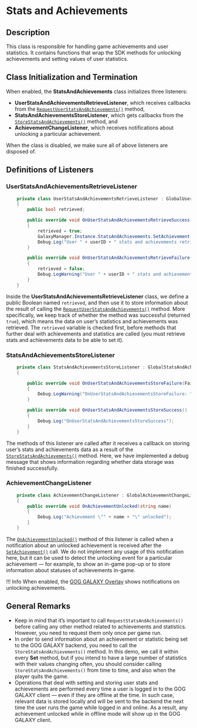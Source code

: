 # Stats and Achievements

## Description

This class is responsible for handling game achievements and user statistics. It contains functions that wrap the SDK methods for unlocking achievements and setting values of user statistics.

## Class Initialization and Termination

When enabled, the **StatsAndAchievements** class initializes three listeners:

- **UserStatsAndAchievementsRetrieveListener**, which receives callbacks from the [`RequestUserStatsAndAchievements()`](https://docs.gog.com/galaxyapi/classgalaxy_1_1api_1_1IStats.html#a38f5c146772f06dfd58c21ca599d7c25) method,
- **StatsAndAchievementsStoreListener**, which gets callbacks from the  [`StoreStatsAndAchievements()`](https://docs.gog.com/galaxyapi/classgalaxy_1_1api_1_1IStats.html#a0e7f8f26b1825f6ccfb4dc26482b97ee) method, and
- **AchievementChangeListener**, which receives notifications about unlocking a particular achievement.

When the class is disabled, we make sure all of above listeners are disposed of.

## Definitions of Listeners

### UserStatsAndAchievementsRetrieveListener

```c#
    private class UserStatsAndAchievementsRetrieveListener : GlobalUserStatsAndAchievementsRetrieveListener
    {
        public bool retrieved;

        public override void OnUserStatsAndAchievementsRetrieveSuccess(GalaxyID userID)
        {
            retrieved = true;
            GalaxyManager.Instance.StatsAndAchievements.SetAchievement("launchTheGame");
            Debug.Log("User " + userID + " stats and achievements retrieved");
        }

        public override void OnUserStatsAndAchievementsRetrieveFailure(GalaxyID userID, FailureReason failureReason)
        {
            retrieved = false;
            Debug.LogWarning("User " + userID + " stats and achievements could not be retrieved, for reason " + failureReason);
        }
    }
```

Inside the **UserStatsAndAchievementsRetrieveListener** class, we define a public Boolean named `retrieved`, and then use it to store information about the result of calling the [`RequestUserStatsAndAchievements()`](https://docs.gog.com/galaxyapi/classgalaxy_1_1api_1_1IStats.html#a38f5c146772f06dfd58c21ca599d7c25) method. More specifically, we keep track of whether the method was successful (returned `true`), which means the data on user’s statistics and achievements was retrieved. The `retrieved` variable is checked first, before methods that further deal with achievements and statistics are called (you must retrieve stats and achievements data to be able to set it).

### StatsAndAchievementsStoreListener

```c#
    private class StatsAndAchievementsStoreListener : GlobalStatsAndAchievementsStoreListener
    {

        public override void OnUserStatsAndAchievementsStoreFailure(FailureReason failureReason)
        {
            Debug.LogWarning("OnUserStatsAndAchievementsStoreFailure: " + failureReason);
        }

        public override void OnUserStatsAndAchievementsStoreSuccess()
        {
            Debug.Log("OnUserStatsAndAchievementsStoreSuccess");
        }
    }
```

The methods of this listener are called after it receives a callback on storing user’s stats and achievements data as a result of the [`StoreStatsAndAchievements()`](https://docs.gog.com/galaxyapi/classgalaxy_1_1api_1_1IStats.html#a0e7f8f26b1825f6ccfb4dc26482b97ee) method. Here, we have implemented a debug message that shows information regarding whether data storage was finished successfully.

### AchievementChangeListener

```c#
    private class AchievementChangeListener : GlobalAchievementChangeListener
    {
        public override void OnAchievementUnlocked(string name)
        {
            Debug.Log("Achievement \"" + name + "\" unlocked");
        }
    }
```

The [`OnAchievementUnlocked()`](https://docs.gog.com/galaxyapi/classgalaxy_1_1api_1_1IAchievementChangeListener.html#a0c2290aab40bc3d2306ce41d813e89f3) method of this listener is called when a notification about an unlocked achievement is received after the [`SetAchievement()`](https://docs.gog.com/galaxyapi/classgalaxy_1_1api_1_1IStats.html#aa5f8d8f187ae0870b3a6cb7dd5ab60e5) call. We do not implement any usage of this notification here, but it can be used to detect the unlocking event for a particular achievement — for example, to show an in-game pop-up or to store information about statuses of achievements in-game.

!!! Info
    When enabled, the [GOG GALAXY Overlay](gc-overlay.md) shows notifications on unlocking achievements.

## General Remarks

- Keep in mind that it’s important to call `RequestStatsAndAchievements()` before calling any other method related to achievements and statistics. However, you need to request them only once per game run.
- In order to send information about an achievement or statistic being set to the GOG GALAXY backend, you need to call the `StoreStatsAndAchievements()` method. In this demo, we call it within every **Set** method, but if you intend to have a large number of statistics with their values changing often, you should consider calling `StoreStatsAndAchievements()` from time to time, and also when the player quits the game.
- Operations that deal with setting and storing user stats and achievements are performed every time a user is logged in to the GOG GALAXY client — even if they are offline at the time. In such case, relevant data is stored locally and will be sent to the backend the next time the user runs the game while logged in and online. As a result, any achievement unlocked while in offline mode will show up in the GOG GALAXY client.
